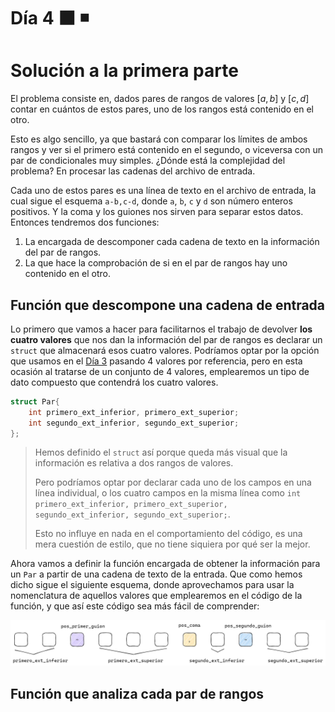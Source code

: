 # Día 4 :black_large_square: :black_medium_small_square:

# Solución a la primera parte

El problema consiste en, dados pares de rangos de valores $[a,b]$ y $[c,d]$ contar en cuántos de estos pares, uno de los rangos está contenido en el otro.

Esto es algo sencillo, ya que bastará con comparar los límites de ambos rangos y ver si el primero está contenido en el segundo, o viceversa con un par de condicionales muy simples. ¿Dónde está la complejidad del problema? En procesar las cadenas del archivo de entrada.

Cada uno de estos pares es una línea de texto en el archivo de entrada, la cual sigue el esquema `a-b,c-d`, donde `a`, `b`, `c` y `d` son número enteros positivos. Y la coma y los guiones nos sirven para separar estos datos. Entonces tendremos dos funciones:

1. La encargada de descomponer cada cadena de texto en la información del par de rangos.
2. La que hace la comprobación de si en el par de rangos hay uno contenido en el otro.

## Función que descompone una cadena de entrada

Lo primero que vamos a hacer para facilitarnos el trabajo de devolver **los cuatro valores** que nos dan la información del par de rangos es declarar un `struct` que almacenará esos cuatro valores. Podríamos optar por la opción que usamos en el [Día 3](https://github.com/Griger/AOC2022/tree/main/3) pasando 4 valores por referencia, pero en esta ocasión al tratarse de un conjunto de 4 valores, emplearemos un tipo de dato compuesto que contendrá los cuatro valores.

````c++
struct Par{
    int primero_ext_inferior, primero_ext_superior;
    int segundo_ext_inferior, segundo_ext_superior;
};
````

> Hemos definido el `struct` así porque queda más visual que la información es relativa a dos rangos de valores.
> 
> Pero podríamos optar por declarar cada uno de los campos en una línea individual, o los cuatro campos en la misma línea como `int primero_ext_inferior, primero_ext_superior, segundo_ext_inferior, segundo_ext_superior;`.
> 
> Esto no influye en nada en el comportamiento del código, es una mera cuestión de estilo, que no tiene siquiera por qué ser la mejor.

Ahora vamos a definir la función encargada de obtener la información para un `Par` a partir de una cadena de texto de la entrada. Que como hemos dicho sigue el siguiente esquema, donde aprovechamos para usar la nomenclatura de aquellos valores que emplearemos en el código de la función, y que así este código sea más fácil de comprender:

![esquema cadenas de entrada](https://github.com/Griger/AOC2022/blob/main/4/img/esquema-cadena.png)

## Función que analiza cada par de rangos